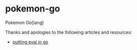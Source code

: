 # pokemon-go
Pokemon Go[lang]

Thanks and apologies to the following articles and resources: 
* [putting eval in go](https://thorstenball.com/blog/2016/11/16/putting-eval-in-go/)
